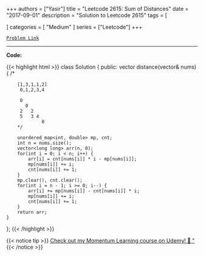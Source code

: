 
+++
authors = ["Yasir"]
title = "Leetcode 2615: Sum of Distances"
date = "2017-09-01"
description = "Solution to Leetcode 2615"
tags = [
    
]
categories = [
    "Medium"
]
series = ["Leetcode"]
+++



[`Problem Link`](https://leetcode.com/problems/sum-of-distances/description/)

---

**Code:**

{{< highlight html >}}
class Solution {
public:
    vector<long long> distance(vector<int>& nums) {
        /*
        
        [1,3,1,1,2]
         0,1,2,3,4
        
         0
           0  
         2   2
         5   3 4
                 0
        */
        
        unordered_map<int, double> mp, cnt;
        int n = nums.size();
        vector<long long> arr(n, 0);
        for(int i = 0; i < n; i++) {
            arr[i] = cnt[nums[i]] * i - mp[nums[i]];
            mp[nums[i]] += i;
            cnt[nums[i]] += 1;
        }
        mp.clear(), cnt.clear();        
        for(int i = n - 1; i >= 0; i--) {
            arr[i] += mp[nums[i]] - cnt[nums[i]] * i;
            mp[nums[i]] += i;
            cnt[nums[i]] += 1;
        }
        return arr;
    }
};
{{< /highlight >}}


{{< notice tip >}}
[Check out my Momentum Learning course on Udemy! 🚀 "](https://www.udemy.com/course/blind-75-the-data-structures-and-algorithms-essentials/)
{{< /notice >}}

